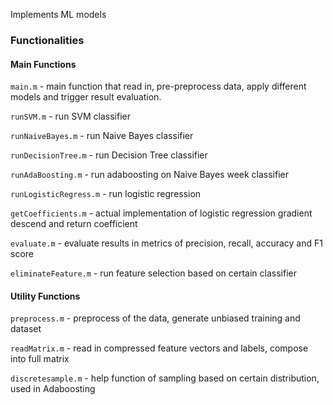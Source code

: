 Implements ML models

### Functionalities

#### Main Functions
`main.m` - main function that read in, pre-preprocess data, apply different models and trigger result evaluation.

`runSVM.m` - run SVM classifier

`runNaiveBayes.m` - run Naive Bayes classifier

`runDecisionTree.m` - run Decision Tree classifier

`runAdaBoosting.m` - run adaboosting on Naive Bayes week classifier

`runLogisticRegress.m` - run logistic regression

`getCoefficients.m` - actual implementation of logistic regression gradient descend and return coefficient

`evaluate.m` - evaluate results in metrics of precision, recall, accuracy and F1 score

`eliminateFeature.m` - run feature selection based on certain classifier

#### Utility Functions
`preprocess.m` - preprocess of the data, generate unbiased training and dataset

`readMatrix.m` - read in compressed feature vectors and labels, compose into full matrix

`discretesample.m` - help function of sampling based on certain distribution, used in Adaboosting
